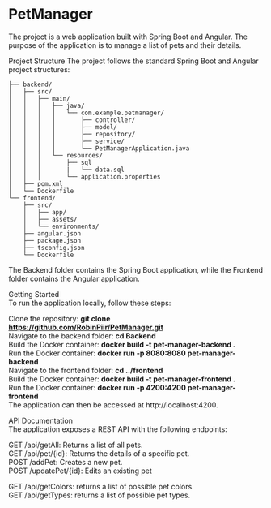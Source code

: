 # PetManager
The project is a web application built with Spring Boot and Angular. The purpose of the application is to manage a list of pets and their details.

Project Structure
The project follows the standard Spring Boot and Angular project structures:

```
├── backend/
│   ├── src/
│   │   ├── main/
│   │   │   ├── java/
│   │   │   │   └── com.example.petmanager/
│   │   │   │       ├── controller/
│   │   │   │       ├── model/
│   │   │   │       ├── repository/
│   │   │   │       ├── service/
│   │   │   │       └── PetManagerApplication.java
│   │   │   └── resources/
│   │   │       ├── sql
│   │   │       |   └── data.sql
│   │   │       └── application.properties
│   ├── pom.xml
│   └── Dockerfile
└── frontend/
    ├── src/
    │   ├── app/
    │   ├── assets/
    │   └── environments/
    ├── angular.json
    ├── package.json
    ├── tsconfig.json
    └── Dockerfile
```

The Backend folder contains the Spring Boot application, while the Frontend folder contains the Angular application. 

Getting Started \
To run the application locally, follow these steps: 

Clone the repository: **git clone https://github.com/RobinPiir/PetManager.git** \
Navigate to the backend folder: **cd Backend** \
Build the Docker container: **docker build -t pet-manager-backend .** \
Run the Docker container: **docker run -p 8080:8080 pet-manager-backend** \
Navigate to the frontend folder: **cd ../frontend** \
Build the Docker container: **docker build -t pet-manager-frontend .** \
Run the Docker container: **docker run -p 4200:4200 pet-manager-frontend** \
The application can then be accessed at http://localhost:4200.

API Documentation \
The application exposes a REST API with the following endpoints:

GET /api/getAll: Returns a list of all pets. \
GET /api/pet/{id}: Returns the details of a specific pet. \
POST /addPet: Creates a new pet. \
POST /updatePet/{id}: Edits an existing pet 

GET /api/getColors: returns a list of possible pet colors. \
GET /api/getTypes: returns a list of possible pet types. 
